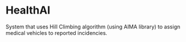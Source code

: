 # HealthAI

System that uses Hill Climbing algorithm (using AIMA library) to assign medical vehicles to reported incidencies. 
